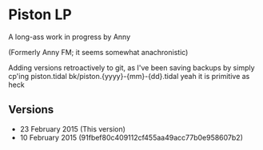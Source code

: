 # Piston LP

A long-ass work in progress by Anny

(Formerly Anny FM; it seems somewhat anachronistic)

Adding versions retroactively to git, as I've been saving backups by
simply cp'ing piston.tidal bk/piston.{yyyy}-{mm}-{dd}.tidal yeah it
is primitive as heck

## Versions

- 23 February 2015 (This version)
- 10 February 2015 (91fbef80c409112cf455aa49acc77b0e958607b2)

